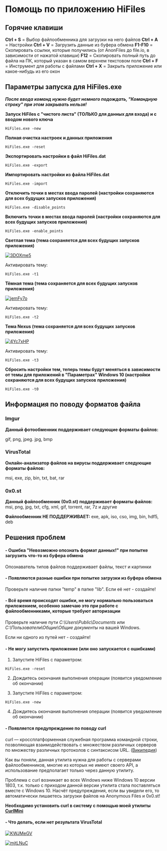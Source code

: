 ﻿# Помощь по приложению HiFiles

## Горячие клавиши

**Ctrl + S** = Выбор файлообменника для загрузки на него файлов
**Ctrl + A** = Настройки
**Ctrl + V** = Загрузить данные из буфера обмена
**F1-F10** = Скопировать ссылки, которые получились (от AnonFiles до file.io, в зависимости от нажатой клавиши)
**F12** = Скопировать полный путь до файла на ПК, который указан в самом верхнем текстовом поле
**Ctrl + F** = Инструмент для работы с файлами
**Ctrl + X** = Закрыть приложение или какое-нибудь из его окон

## Параметры запуска для HiFiles.exe

***После ввода команд нужно будет немного подождать, "Командную строку" при этом закрывать нельзя!***

**Запуск HiFiles с "чистого листа" (ТОЛЬКО для данных для входа) и с вводом нового ключа**

```batch
HiFiles.exe -new
```

**Полная очистка настроек и данных приложения**

```batch
HiFiles.exe -reset
```

**Экспортировать настройки в файл HiFiles.dat**

```batch
HiFiles.exe -export
```

**Импортировать настройки из файла HiFiles.dat**

```batch
HiFiles.exe -import
```

**Отключить точки в местах ввода паролей (настройки сохраняются для всех будущих запусков приложения)**

```batch
HiFiles.exe -disable_points
```

**Включить точки в местах ввода паролей (настройки сохраняются для всех будущих запусков приложения)**

```batch
HiFiles.exe -enable_points
```

**Cветлая тема (тема сохраняется для всех будущих запусков приложения)**

<a href="https://ibb.co/yhRwXTh"><img src="https://i.ibb.co/q0ntdG0/3DOXme5.png" alt="3DOXme5" border="0"></a>

Активировать тему:

```batch
HiFiles.exe -t1
```

**Тёмная тема (тема сохраняется для всех будущих запусков приложения)**

<a href="https://ibb.co/GMBKm4W"><img src="https://i.ibb.co/qgXt63N/jemFy7o.png" alt="jemFy7o" border="0"></a>

Активировать тему:

```batch
HiFiles.exe -t2
```

**Тема Nexus (тема сохраняется для всех будущих запусков приложения)**

<a href="https://ibb.co/q9TVgG2"><img src="https://i.ibb.co/NpcbNhG/4Yc7xHP.png" alt="4Yc7xHP" border="0"></a>

Активировать тему:

```batch
HiFiles.exe -t3
```

**Сбросить настройки тем, теперь темы будут меняться в зависимости от темы для приложений в "Параметрах" Windows 10 (настройки сохраняются для всех будущих запусков приложения)**

```batch
HiFiles.exe -t0
```

## Информация по поводу форматов файла

### Imgur

**Данный фотообменник поддерживает следующие форматы файлов:**

gif, png, jpeg. jpg, bmp

### VirusTotal

**Онлайн-анализатор файлов на вирусы поддерживает следующие форматы файлов:**

msi, exe, zip, bin, txt, bat, rar

### 0x0.st

**Данный файлообменник (0x0.st) поддерживает форматы файлов:** 
msi, png, jpg, txt, cfg, xml, gif, torrent, rar, 7z и другие

**Файлообменник НЕ ПОДДЕРЖИВАЕТ:**
exe, apk, iso, cso, img, bin, hdf5, deb

## Решения проблем

#### - Ошибка "Невозможно опознать формат данных!" при попытке загрузить что-то из буфера обмена

Опознаватель типов файлов поддерживает файлы, текст и картинки

#### - Появляются разные ошибки при попытке загрузки из буфера обмена

Проверьте наличие папки "temp" в папке "lib". Если её нет - создайте!

#### - Всё время происходят ошибки, не могу нормально пользоваться приложением, особенно замечаю это при работе с файлообменниками, которые требуют авторизации

Проверьте наличие пути *C:\Users\Public\Documents* или *C:\Пользователи\Общие\Общие документы* на вашей Windows.

Если ни одного из путей нет - создайте!

#### - Не могу запустить приложение (или оно запускается с ошибками)

1. Запустите HiFiles с параметром:

```batch
HiFiles.exe -reset
```

2. Дождитесь окончания выполнения операции (появится уведомление об окончании)

3. Запустите HiFiles с параметром:

```batch
HiFiles.exe -new
```
   
4. Дождитесь окончания выполнения операции (появится уведомление об окончании)

#### - Появляется предупреждение по поводу curl

curl — кроссплатформенная служебная программа командной строки, позволяющая взаимодействовать с множеством различных серверов по множеству различных протоколов с синтаксисом URL. ([Википедия](https://ru.wikipedia.org/wiki/CURL))

Как вы поняли, данная утилита нужна для работы с серверами файлообменников, многие из которых не имеют своего API, а использование предполагает только через данную утилиту.

Проблема с curl возникает во всех Windows ниже Windows 10 версии 1803, т.к. только с приходом данной версии утилита стала поставляться вместе с Windows 10. Насчёт предупреждения, если вы увидели его, то автоматически лишаетесь загрузки файлов на Anonymous Files и 0x0.st!

**Необходимо установить curl в систему с помощью моей утилиты [CurlMini](https://github.com/Zalexanninev15/CurlMini)**

#### - Что делать, если нет результата VirusTotal

<a href="https://ibb.co/nnnFr72"><img src="https://i.ibb.co/0FFxqCN/KWJMeGV.png" alt="KWJMeGV" border="0"></a>

<a href="https://ibb.co/s530THj"><img src="https://i.ibb.co/jV4cCRh/mjtLNuC.png" alt="mjtLNuC" border="0"></a>
